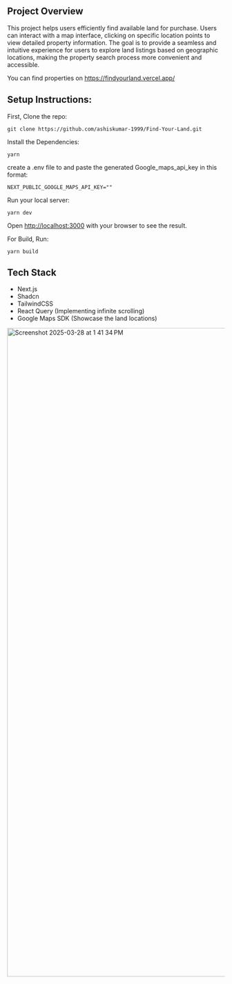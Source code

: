 ## Project Overview
This project helps users efficiently find available land for purchase. Users can interact with a map interface, clicking on specific location points to view detailed property information. The goal is to provide a seamless and intuitive experience for users to explore land listings based on geographic locations, making the property search process more convenient and accessible.

You can find properties on https://findyourland.vercel.app/

## Setup Instructions:
First, Clone the repo:
``` 
git clone https://github.com/ashiskumar-1999/Find-Your-Land.git
```
Install the Dependencies:
```
yarn
```
create a .env file to and paste the generated Google_maps_api_key in this format:
```
NEXT_PUBLIC_GOOGLE_MAPS_API_KEY=""
```
Run your local server:
```
yarn dev
```
Open [http://localhost:3000](http://localhost:3000) with your browser to see the result.

For Build, Run:
```
yarn build
```
## Tech Stack
- Next.js
- Shadcn
- TailwindCSS
- React Query (Implementing infinite scrolling)
- Google Maps SDK (Showcase the land locations)

<img width="1504" alt="Screenshot 2025-03-28 at 1 41 34 PM" src="https://github.com/user-attachments/assets/44d0993b-e637-469c-92bb-62969d62097d" />


